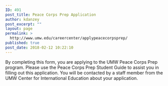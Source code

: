 ```yaml
---
ID: 491
post_title: Peace Corps Prep Application
author: kdanzey
post_excerpt: ""
layout: page
permalink: >
  http://www.umw.edu/careercenter/applypeacecorpsprep/
published: true
post_date: 2018-02-12 10:22:10
---
```

By completing this form, you are applying to the UMW Peace Corps Prep program. Please use the Peace Corps Prep Student Guide to assist you in filling out this application. You will be contacted by a staff member from the UMW Center for International Education about your application.

&nbsp;

&nbsp;